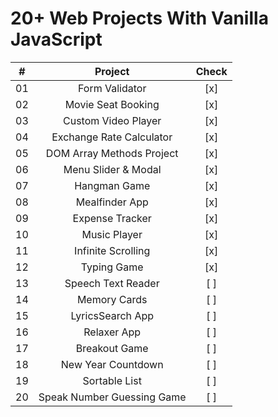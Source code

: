 # 20+ Web Projects With Vanilla JavaScript

|   #   |          Project           | Check |
| :---: | :------------------------: | :---: |
|  01   |       Form Validator       |  [x]  |
|  02   |     Movie Seat Booking     |  [x]  |
|  03   |    Custom Video Player     |  [x]  |
|  04   |  Exchange Rate Calculator  |  [x]  |
|  05   | DOM Array Methods Project  |  [x]  |
|  06   |    Menu Slider & Modal     |  [x]  |
|  07   |        Hangman Game        |  [x]  |
|  08   |       Mealfinder App       |  [x]  |
|  09   |      Expense Tracker       |  [x]  |
|  10   |        Music Player        |  [x]  |
|  11   |     Infinite Scrolling     |  [x]  |
|  12   |        Typing Game         |  [x]  |
|  13   |     Speech Text Reader     |  [ ]  |
|  14   |        Memory Cards        |  [ ]  |
|  15   |      LyricsSearch App      |  [ ]  |
|  16   |        Relaxer App         |  [ ]  |
|  17   |       Breakout Game        |  [ ]  |
|  18   |     New Year Countdown     |  [ ]  |
|  19   |       Sortable List        |  [ ]  |
|  20   | Speak Number Guessing Game |  [ ]  |
